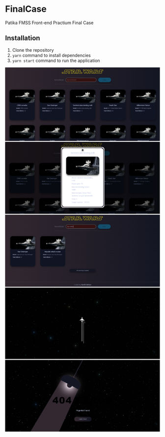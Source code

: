 # FinalCase
Patika FMSS Front-end Practium Final Case

## Installation

1. Clone the repository
2. `yarn` command to install dependencies
3. `yarn start` command to run the application

![](src/images/ss/ss1.png)
![](src/images/ss/ss2.png)
![](src/images/ss/ss3.png)
![](src/images/ss/ss4.png)
![](src/images/ss/ss5.png)